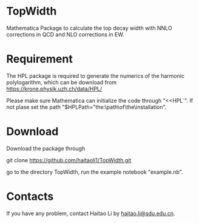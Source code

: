 # TopWidth
Mathematica Package to calculate the top decay width with NNLO corrections  in QCD and NLO corrections in EW. 

# Requirement 
The HPL package is required to generate the numerics of the harmonic polylogarithm, which can be download from https://krone.physik.uzh.ch/data/HPL/ 

Please make sure Mathematica can initialize the code through "\<\<HPL`". If not plase  set the path "$HPLPath="the:\path\of\the\installation".

# Download
Download the package through 

git clone https://github.com/haitaoli1/TopWidth.git

go to the directory TopWidth, run the example notebook "example.nb". 

# Contacts
If you have any problem, contact Haitao Li by haitao.li@sdu.edu.cn. 

